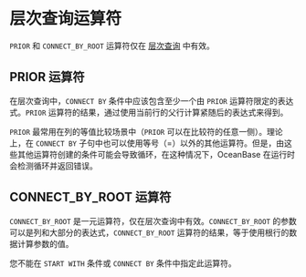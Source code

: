 层次查询运算符 
============================



`PRIOR` 和 `CONNECT_BY_ROOT` 运算符仅在 [层次查询](../../11.sql-reference-oracle-mode/8.queries-and-subqueries-1/3.hierarchical-query.md) 中有效。

PRIOR 运算符 
---------------------

在层次查询中，`CONNECT BY` 条件中应该包含至少一个由 `PRIOR` 运算符限定的表达式。`PRIOR` 运算符的结果，通过使用当前行的父行计算紧随后的表达式来得到。

`PRIOR` 最常用在列的等值比较场景中（`PRIOR` 可以在比较符的任意一侧）。理论上，在 `CONNECT BY` 子句中也可以使用等号（=）以外的其他运算符。但是，由这些其他运算符创建的条件可能会导致循环，在这种情况下，OceanBase 在运行时会检测循环并返回错误。

CONNECT_BY_ROOT 运算符 
----------------------------

`CONNECT_BY_ROOT` 是一元运算符，仅在层次查询中有效。`CONNECT_BY_ROOT` 的参数可以是列和大部分的表达式，`CONNECT_BY_ROOT` 运算符的结果，等于使用根行的数据计算参数的值。

您不能在 `START WITH` 条件或 `CONNECT BY` 条件中指定此运算符。
